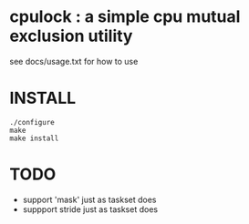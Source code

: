 # cpulock : a simple cpu mutual exclusion utility

see docs/usage.txt for how to use

# INSTALL

```
./configure
make
make install 
```

# TODO 

 * support 'mask' just as taskset does
 * suppport stride just as taskset does
